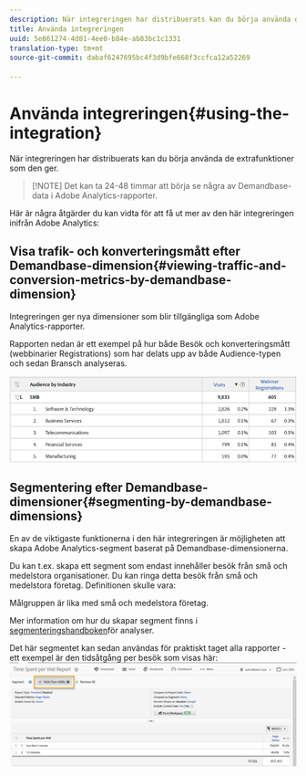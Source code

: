 ```yaml
---
description: När integreringen har distribuerats kan du börja använda de extrafunktioner som den ger.
title: Använda integreringen
uuid: 5e861274-4d81-4ee0-b84e-ab83bc1c1331
translation-type: tm+mt
source-git-commit: dabaf6247695bc4f3d9bfe668f3ccfca12a52269

---
```



# Använda integreringen{#using-the-integration}

När integreringen har distribuerats kan du börja använda de extrafunktioner som den ger.

>[!NOTE] Det kan ta 24-48 timmar att börja se några av Demandbase-data i Adobe Analytics-rapporter.

Här är några åtgärder du kan vidta för att få ut mer av den här integreringen inifrån Adobe Analytics:

## Visa trafik- och konverteringsmått efter Demandbase-dimension{#viewing-traffic-and-conversion-metrics-by-demandbase-dimension}

Integreringen ger nya dimensioner som blir tillgängliga som Adobe Analytics-rapporter.

Rapporten nedan är ett exempel på hur både Besök och konverteringsmått (webbinarier Registrations) som har delats upp av både Audience-typen och sedan Bransch analyseras.

![](assets/metrics_db_dimensions.png)

## Segmentering efter Demandbase-dimensioner{#segmenting-by-demandbase-dimensions}

En av de viktigaste funktionerna i den här integreringen är möjligheten att skapa Adobe Analytics-segment baserat på Demandbase-dimensionerna.

Du kan t.ex. skapa ett segment som endast innehåller besök från små och medelstora organisationer. Du kan ringa detta besök från små och medelstora företag. Definitionen skulle vara:

Målgruppen är lika med små och medelstora företag.

Mer information om hur du skapar segment finns i [segmenteringshandboken](https://marketing.adobe.com/resources/help/en_US/analytics/segment/)för analyser.

Det här segmentet kan sedan användas för praktiskt taget alla rapporter - ett exempel är den tidsåtgång per besök som visas här: ![](assets/segment_applied_report.png)
